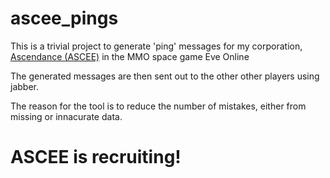 # ascee_pings

This is a trivial project to generate 'ping' messages for my corporation, [Ascendance (ASCEE)](https://ascee.goonfleet.com/) in the MMO space game Eve Online

The generated messages are then sent out to the other other players using jabber.

The reason for the tool is to reduce the number of mistakes, either from missing or innacurate data.

# ASCEE is recruiting!

